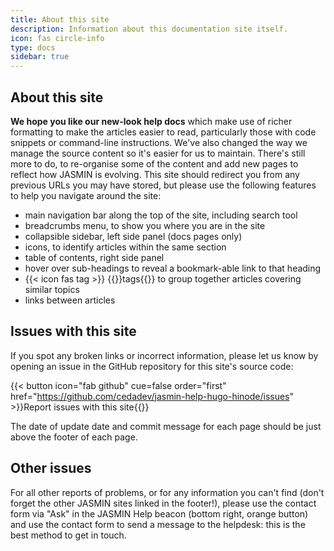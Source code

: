 ```yaml
---
title: About this site
description: Information about this documentation site itself.
icon: fas circle-info
type: docs
sidebar: true
---
```


## About this site

**We hope you like our new-look help docs** which make use of richer formatting to make the articles easier to read, particularly those with code snippets or command-line instructions. We've also changed the way we manage the source content so it's easier for us to maintain. There's still more to do, to re-organise some of the content and add new pages to reflect how JASMIN is evolving.
This site should redirect you from any previous URLs you may have stored, but please use the following features to help you navigate around the site:

- main navigation bar along the top of the site, including search tool
- breadcrumbs menu, to show you where you are in the site
- collapsible sidebar, left side panel (docs pages only)
- icons, to identify articles within the same section
- table of contents, right side panel
- hover over sub-headings to reveal a bookmark-able link to that heading
- {{< icon fas tag >}} {{<link url="/tags"  >}}tags{{</link>}} to group together articles covering similar topics
- links between articles


## Issues with this site

If you spot any broken links or incorrect information, please let us know by opening an issue in the GitHub repository for this site's source code:

{{< button icon="fab github" cue=false order="first" href="https://github.com/cedadev/jasmin-help-hugo-hinode/issues" >}}Report issues with this site{{</button>}}

The date of update date and commit message for each page should be just above the footer of each page.

## Other issues

For all other reports of problems, or for any information you can't find (don't forget the other JASMIN sites linked in the footer!), please use the contact form via "Ask" in the JASMIN Help beacon (bottom right, orange button) and use the contact form to send a message to the helpdesk: this is the best method to get in touch.
